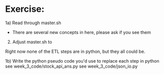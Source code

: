 
# Exercise:

1a) Read through master.sh

- There are several new concepts in here, please ask if you see them


2) Adjust master.sh to 



Right now none of the ETL steps are in python, but they all could be.  

1b) Write the python pseudo code you'd use to replace each step in python
    see week_3_code/stock_api_ans.py
    see week_3_code/json_io.py



